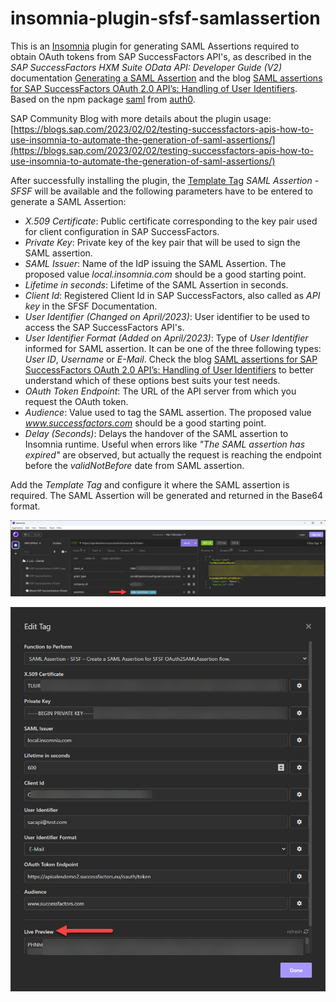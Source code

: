 # insomnia-plugin-sfsf-samlassertion
This is an [Insomnia](https://insomnia.rest/) plugin for generating SAML Assertions required to obtain OAuth tokens from SAP SuccessFactors API's, as described in the _SAP SuccessFactors HXM Suite OData API: Developer Guide (V2)_ documentation [Generating a SAML Assertion](https://help.sap.com/docs/SAP_SUCCESSFACTORS_PLATFORM/d599f15995d348a1b45ba5603e2aba9b/4e27e8f6ae2748ab9f23228dd6a31b06.html?locale=en-US) and the blog [SAML assertions for SAP SuccessFactors OAuth 2.0 API’s: Handling of User Identifiers](https://blogs.sap.com/2023/04/18/saml-assertions-for-sap-successfactors-oauth-2.0-apis-handling-of-user-identifiers/). Based on the npm package [saml](https://www.npmjs.com/package/saml) from [auth0](https://github.com/auth0).

SAP Community Blog with more details about the plugin usage: [https://blogs.sap.com/2023/02/02/testing-successfactors-apis-how-to-use-insomnia-to-automate-the-generation-of-saml-assertions/](https://blogs.sap.com/2023/02/02/testing-successfactors-apis-how-to-use-insomnia-to-automate-the-generation-of-saml-assertions/)

After successfully installing the plugin, the [Template Tag](https://docs.insomnia.rest/insomnia/template-tags) _SAML Assertion - SFSF_ will be available and the following parameters have to be entered to generate a SAML Assertion:

- *X.509 Certificate*: Public certificate corresponding to the key pair used for client configuration in SAP SuccessFactors. 
- *Private Key*: Private key of the key pair that will be used to sign the SAML assertion.
- *SAML Issuer*: Name of the IdP issuing the SAML Assertion. The proposed value _local.insomnia.com_ should be a good starting point.
- *Lifetime in seconds*: Lifetime of the SAML Assertion in seconds.
- *Client Id*: Registered Client Id in SAP SuccessFactors, also called as _API key_ in the SFSF Documentation.
- *User Identifier* *(Changed on April/2023)*: User identifier to be used to access the SAP SuccessFactors API's.
- *User Identifier Format* *(Added on April/2023)*: Type of *User Identifier* informed for SAML assertion. It can be one of the three following types: *User ID*, *Username* or *E-Mail*. Check the blog [SAML assertions for SAP SuccessFactors OAuth 2.0 API’s: Handling of User Identifiers](https://blogs.sap.com/2023/04/18/saml-assertions-for-sap-successfactors-oauth-2.0-apis-handling-of-user-identifiers/) to better understand which of these options best suits your test needs.
- *OAuth Token Endpoint*: The URL of the API server from which you request the OAuth token.
- *Audience*: Value used to tag the SAML assertion. The proposed value _www.successfactors.com_ should be a good starting point.
- *Delay (Seconds)*: Delays the handover of the SAML assertion to Insomnia runtime. Useful when errors like *"The SAML assertion has expired"* are observed, but actually the request is reaching the endpoint before the *validNotBefore* date from SAML assertion.

Add the _Template Tag_ and configure it where the SAML assertion is required. The SAML Assertion will be generated and returned in the Base64 format.

![Template Tag configuration 2](./assets/configEx2.png)

![Template Tag configuration 1](./assets/configEx1.png)
